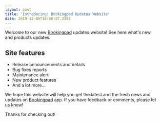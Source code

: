 ```yaml
---
layout: post
title: 'Introducing: Bookingpad Updates Website'
date: 2019-12-05T16:50:07.239Z
---
```

Welcome to our new [Bookingpad](https://bookingpad.net) updates website! See here what's new and products updates.

## Site features

* Release announcements and details
* Bug fixes reports
* Maintenance alert
* New product features
* And a lot more...

We hope this website will help you get the latest and the fresh news and updates on [Bookingpad](https://bookingpad.net) app. If you have feedback or comments, please let us know!

Thanks for checking out!
